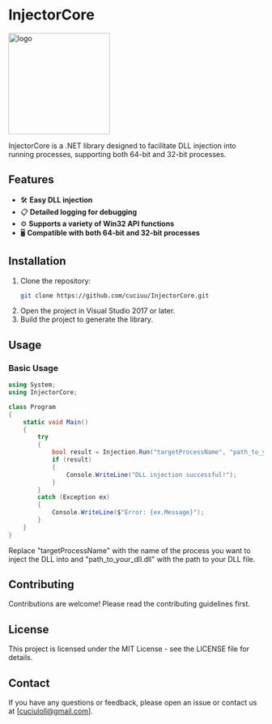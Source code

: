 # InjectorCore

<img src="https://github.com/user-attachments/assets/824f5406-05cd-4204-8eb0-9cf086cb965a" alt="logo" width="200" />

InjectorCore is a .NET library designed to facilitate DLL injection into running processes, supporting both 64-bit and 32-bit processes.

## Features

- 🛠️ **Easy DLL injection**
- 📋 **Detailed logging for debugging**
- ⚙️ **Supports a variety of Win32 API functions**
- 🖥️ **Compatible with both 64-bit and 32-bit processes**

## Installation

1. Clone the repository:
    ```bash
    git clone https://github.com/cuciuu/InjectorCore.git
    ```
2. Open the project in Visual Studio 2017 or later.
3. Build the project to generate the library.

## Usage

### Basic Usage

```csharp
using System;
using InjectorCore;

class Program
{
    static void Main()
    {
        try
        {
            bool result = Injection.Run("targetProcessName", "path_to_your_dll.dll");
            if (result)
            {
                Console.WriteLine("DLL injection successful!");
            }
        }
        catch (Exception ex)
        {
            Console.WriteLine($"Error: {ex.Message}");
        }
    }
}
```
Replace "targetProcessName" with the name of the process you want to inject the DLL into and "path_to_your_dll.dll" with the path to your DLL file.

## Contributing
Contributions are welcome! Please read the contributing guidelines first.

## License
This project is licensed under the MIT License - see the LICENSE file for details.

## Contact
If you have any questions or feedback, please open an issue or contact us at [cuciuloll@gmail.com].
